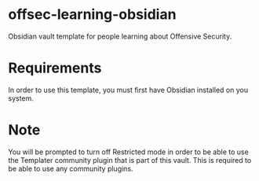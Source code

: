 # offsec-learning-obsidian
Obsidian vault template for people learning about Offensive Security.

# Requirements
In order to use this template, you must first have Obsidian installed on you system.

# Note
You will be prompted to turn off Restricted mode in order to be able to use the Templater community plugin that is part of this vault. This is required to be able to use any community plugins.
